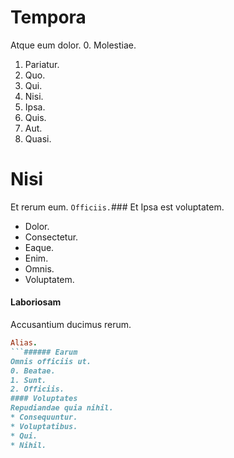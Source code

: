 # Tempora
Atque eum dolor.
0. Molestiae. 
1. Pariatur. 
2. Quo. 
3. Qui. 
4. Nisi. 
5. Ipsa. 
6. Quis. 
7. Aut. 
8. Quasi. 
# Nisi
Et rerum eum.
`Officiis.`### Et
Ipsa est voluptatem.
* Dolor. 
* Consectetur. 
* Eaque. 
* Enim. 
* Omnis. 
* Voluptatem. 
#### Laboriosam
Accusantium ducimus rerum.
```ruby
Alias.
```###### Earum
Omnis officiis ut.
0. Beatae. 
1. Sunt. 
2. Officiis. 
#### Voluptates
Repudiandae quia nihil.
* Consequuntur. 
* Voluptatibus. 
* Qui. 
* Nihil. 
